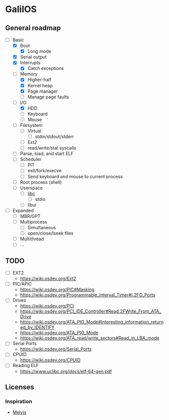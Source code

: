 # GalilOS

## General roadmap

- [ ] Basic
  - [X] Boot
    - [X] Long mode
  - [X] Serial output
  - [X] Interrupts
    - [X] Catch exceptions
  - [ ] Memory
    - [X] Higher-half
    - [X] Kernel heap
    - [X] Page manager
    - [ ] Manage page faults
  - [ ] I/O
    - [X] HDD
    - [ ] Keyboard
    - [ ] Mouse
  - [ ] Filesystem
    - [ ] Virtual
      - [ ] stdin/stdout/stderr
    - [ ] Ext2
    - [ ] read/write/stat syscalls
  - [ ] Parse, load, and start ELF
  - [ ] Scheduler  
    - [ ] PIT
    - [ ] exit/fork/execve
    - [ ] Send keyboard and mouse to current process
  - [ ] Root process (shell)
  - [ ] Userspace
    - [ ] [libc](https://devdocs.io/c/)
      - [ ] stdio
    - [ ] libui
- [ ] Expanded
  - [ ] MBR/GPT
  - [ ] Multiprocess
    - [ ] Simultaneous
    - [ ] open/close/lseek files
  - [ ] Multithread
  - [ ] ...

## TODO

- [ ] EXT2
  * https://wiki.osdev.org/Ext2
- [ ] PIC/APIC
  * https://wiki.osdev.org/PIC#Masking
  * https://wiki.osdev.org/Programmable_Interval_Timer#I.2FO_Ports
- [ ] Drives
  * https://wiki.osdev.org/PCI
  * https://wiki.osdev.org/PCI_IDE_Controller#Read.2FWrite_From_ATA_Drive
  * https://wiki.osdev.org/ATA_PIO_Mode#Interesting_information_returned_by_IDENTIFY
  * https://wiki.osdev.org/ATA_PIO_Mode
  * https://wiki.osdev.org/ATA_read/write_sectors#Read_in_LBA_mode
- [ ] Serial Ports
  * https://wiki.osdev.org/Serial_Ports
- [ ] CPUID
  * https://wiki.osdev.org/CPUID
- [ ] Reading ELF
  * https://www.uclibc.org/docs/elf-64-gen.pdf

## Licenses

### Inspiration

* [Melvix](https://github.com/marvinborner/Melvix)
